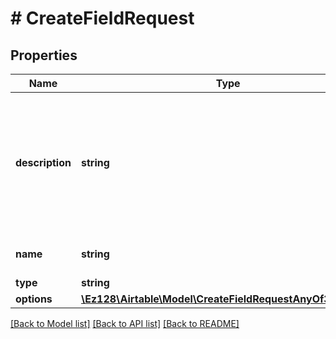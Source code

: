 # # CreateFieldRequest

## Properties

Name | Type | Description | Notes
------------ | ------------- | ------------- | -------------
**description** | **string** | The description for the field (optional). If present, must be a non-empty string no longer than 20,000 characters. | [optional]
**name** | **string** | The name for the field. |
**type** | **string** |  |
**options** | [**\Ez128\Airtable\Model\CreateFieldRequestAnyOf31Options**](CreateFieldRequestAnyOf31Options.md) |  |

[[Back to Model list]](../../README.md#models) [[Back to API list]](../../README.md#endpoints) [[Back to README]](../../README.md)
